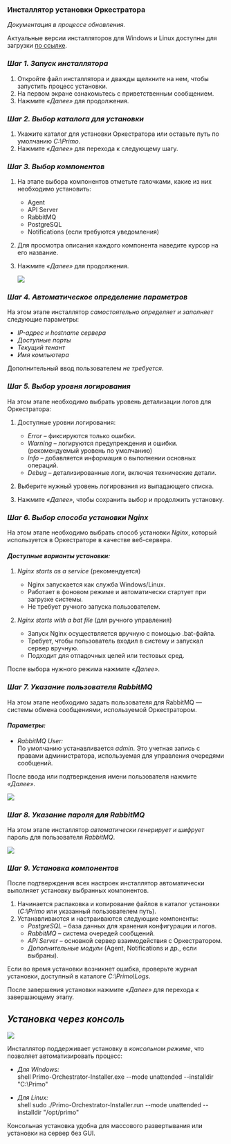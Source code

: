 ### Инсталлятор установки Оркестратора
 
*Документация в процессе обновления.*  

Актуальные версии инсталляторов для Windows и Linux доступны для загрузки [по ссылке](https://disk.primo-rpa.ru/index.php/s/t9BHBjR6PP06Yax?path=%2FRelease%2FOrchestrator%2Finstaller). 


### *Шаг 1. Запуск инсталлятора*  
1. Откройте файл инсталлятора и дважды щелкните на нем, чтобы запустить процесс установки.  
2. На первом экране ознакомьтесь с приветственным сообщением.  
3. Нажмите *«Далее»* для продолжения.  

### *Шаг 2. Выбор каталога для установки*  
1. Укажите каталог для установки Оркестратора или оставьте путь по умолчанию *C:\Primo*.  
2. Нажмите *«Далее»* для перехода к следующему шагу.  

### *Шаг 3. Выбор компонентов*  
1. На этапе выбора компонентов отметьте галочками, какие из них необходимо установить:
   - Agent  
   - API Server  
   - RabbitMQ  
   - PostgreSQL  
   - Notifications (если требуются уведомления)  
2. Для просмотра описания каждого компонента наведите курсор на его название.  
3. Нажмите *«Далее»* для продолжения.  

   ![](<../../.gitbook/assets1/seleccompon_inst.png>)


### *Шаг 4. Автоматическое определение параметров*  
На этом этапе инсталлятор *самостоятельно определяет и заполняет* следующие параметры:  
- *IP-адрес и hostname сервера*  
- *Доступные порты*  
- *Текущий тенант*  
- *Имя компьютера*  

Дополнительный ввод пользователем *не требуется*.  



### *Шаг 5. Выбор уровня логирования*  
На этом этапе необходимо выбрать уровень детализации логов для Оркестратора:

1. Доступные уровни логирования:
   - *Error* – фиксируются только ошибки.  
   - *Warning* – логируются предупреждения и ошибки. (рекомендуемый уровень по умолчанию)  
   - *Info* – добавляется информация о выполнении основных операций.  
   - *Debug* – детализированные логи, включая технические детали.  

2. Выберите нужный уровень логирования из выпадающего списка.  
3. Нажмите *«Далее»*, чтобы сохранить выбор и продолжить установку.  


### *Шаг 6. Выбор способа установки Nginx*  

На этом этапе необходимо выбрать способ установки *Nginx*, который используется в Оркестраторе в качестве веб-сервера.  

#### *Доступные варианты установки:*  
1. *Nginx starts as a service* (рекомендуется)  
   - Nginx запускается как служба Windows/Linux.  
   - Работает в фоновом режиме и автоматически стартует при загрузке системы.  
   - Не требует ручного запуска пользователем.  

2. *Nginx starts with a bat file* (для ручного управления)  
   - Запуск Nginx осуществляется вручную с помощью .bat-файла.  
   - Требует, чтобы пользователь входил в систему и запускал сервер вручную.  
   - Подходит для отладочных целей или тестовых сред.  

После выбора нужного режима нажмите *«Далее»*.  


### *Шаг 7. Указание пользователя RabbitMQ*  

На этом этапе необходимо задать пользователя для RabbitMQ — системы обмена сообщениями, используемой Оркестратором.  

#### *Параметры:*  
- *RabbitMQ User:*  
  По умолчанию устанавливается *admin*. Это учетная запись с правами администратора, используемая для управления очередями сообщений.  

После ввода или подтверждения имени пользователя нажмите *«Далее»*.  

   ![](<../../.gitbook/assets1/mq_install.png>)


### *Шаг 8. Указание пароля для RabbitMQ*  

На этом этапе инсталлятор *автоматически генерирует и шифрует* пароль для пользователя *RabbitMQ*.  


   ![](<../../.gitbook/assets1/rabbitmq_inst.png>)



### *Шаг 9. Установка компонентов*  
После подтверждения всех настроек инсталлятор автоматически выполняет установку выбранных компонентов.  

1. Начинается распаковка и копирование файлов в каталог установки (*C:\Primo* или указанный пользователем путь).  
2. Устанавливаются и настраиваются следующие компоненты:  
   - *PostgreSQL* – база данных для хранения конфигурации и логов.  
   - *RabbitMQ* – система очередей сообщений.  
   - *API Server* – основной сервер взаимодействия с Оркестратором.  
   - *Дополнительные модули* (Agent, Notifications и др., если выбраны).  

Если во время установки возникнет ошибка, проверьте журнал установки, доступный в каталоге *C:\Primo\Logs*.  

После завершения установки нажмите *«Далее»* для перехода к завершающему этапу.  


## *Установка через консоль*  


   ![](<../../.gitbook/assets1/console_installer.png>)


Инсталлятор поддерживает установку в *консольном режиме*, что позволяет автоматизировать процесс:  

- *Для Windows:*  
  shell
  Primo-Orchestrator-Installer.exe --mode unattended --installdir "C:\Primo"
  
- *Для Linux:*  
  shell
  sudo ./Primo-Orchestrator-Installer.run --mode unattended --installdir "/opt/primo"
  

Консольная установка удобна для массового развертывания или установки на сервер без GUI.
